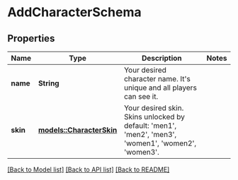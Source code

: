 # AddCharacterSchema

## Properties

Name | Type | Description | Notes
------------ | ------------- | ------------- | -------------
**name** | **String** | Your desired character name. It's unique and all players can see it. | 
**skin** | [**models::CharacterSkin**](CharacterSkin.md) | Your desired skin. Skins unlocked by default: 'men1', 'men2', 'men3', 'women1', 'women2', 'women3'. | 

[[Back to Model list]](../README.md#documentation-for-models) [[Back to API list]](../README.md#documentation-for-api-endpoints) [[Back to README]](../README.md)


